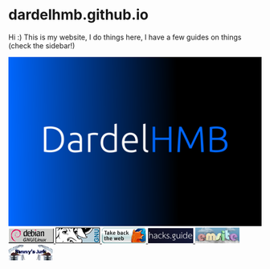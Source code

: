 # dardelhmb.github.io

Hi :)
This is my website, I do things here, I have a few guides on things (check the sidebar!)

![](assets/dardelhmb.png)
<a href="https://debian.org">
  <img src="assets/debianbuttonghp.gif" />
</a>
<a href="https://www.gnu.org/">
  <img src="assets/gnubutton.png" />
</a>
<a href="https://www.mozilla.org/en-US/firefox/new/">
   <img src="assets/firefoxget.gif" />
</a>
<a href="https://hacks.guide">
   <img src="assets/hacks.guide.png" />
</a>
<a href="https://donut.eu.org">
   <img src="assets/emsite.png" />
</a>
<a href="https://github.com/SammyGoesHowdy/SammysJunk">
   <img src="assets/sammysjunk.png" />
</a>
